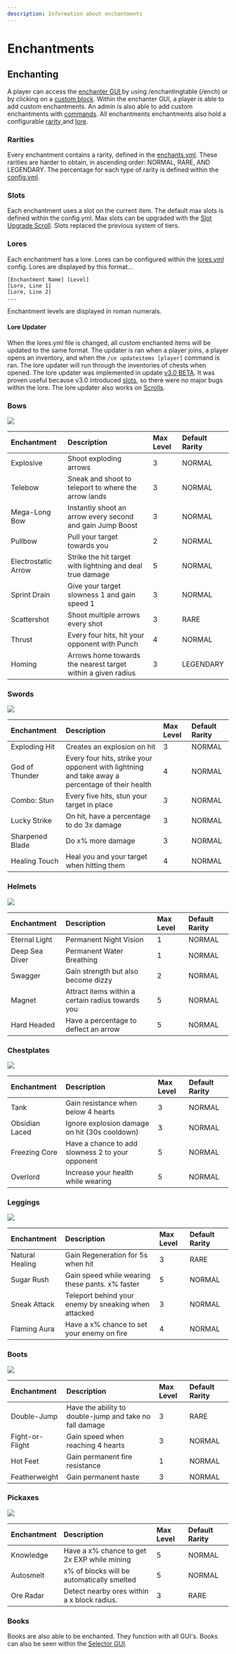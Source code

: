 ```yaml
---
description: Information about enchantments
---
```


# Enchantments

## Enchanting

A player can access the [enchanter ](guis.md#the-enchanter)[GUI ](guis.md)by using /enchantingtable \(/ench\) or by clicking on a [custom block](custom-blocks.md). Within the enchanter GUI, a player is able to add custom enchantments. An admin is also able to add custom enchantments with [commands](commands-and-permissions.md). All enchantments enchantments also hold a configurable [rarity ](enchants.md#rarities)and [lore](enchants.md#lores).

### Rarities

Every enchantment contains a rarity, defined in the [enchants.yml](configuration-files/enchants.yml.md). These rarities are harder to obtain, in ascending order: NORMAL, RARE, AND LEGENDARY. The percentage for each type of rarity is defined within the [config.yml](configuration-files/config.yml.md).

### Slots

Each enchantment uses a slot on the current item. The default max slots is defined within the config.yml. Max slots can be upgraded with the [Slot Upgrade Scroll](scrolls.md#slot-upgrade). Slots replaced the previous system of tiers.

### Lores

Each enchantment has a lore. Lores can be configured within the [lores.yml](configuration-files/untitled.md) config. Lores are displayed by this format...

```text
[Enchantment Name] [Level]
[Lore, Line 1]
[Lore, Line 2]
...
```

Enchantment levels are displayed in roman numerals.

#### Lore Updater

When the lores.yml file is changed, all custom enchanted items will be updated to the same format. The updater is ran when a player joins, a player opens an inventory, and when the `/ce updateitems [player]` command is ran. The lore updater will run through the inventories of chests when opened. The lore updater was implemented in update [v3.0 BETA](https://www.spigotmc.org/resources/%E2%9C%A8custom-enchants-plus-35-enchants-scrolls-actionbar-1-12-1-15%E2%9C%A8.72678/update?update=333093). It was proven useful because v3.0 introduced [slots](enchants.md#slots), so there were no major bugs within the lore. The lore updater also works on [Scrolls](scrolls.md).

### Bows

![](../../.gitbook/assets/image%20%2811%29.png)

| Enchantment | Description | Max Level | Default Rarity |
| :--- | :--- | :--- | :--- |
| Explosive | Shoot exploding arrows | 3 | NORMAL |
| Telebow | Sneak and shoot to teleport to where the arrow lands | 3 | NORMAL |
| Mega-Long Bow | Instantly shoot an arrow every second and gain Jump Boost | 3 | NORMAL |
| Pullbow | Pull your target towards you | 2 | NORMAL |
| Electrostatic Arrow | Strike the hit target with lightning and deal true damage | 5 | NORMAL |
| Sprint Drain | Give your target slowness 1 and gain speed 1 | 3 | NORMAL |
| Scattershot | Shoot multiple arrows every shot | 3 | RARE |
| Thrust | Every four hits, hit your opponent with Punch | 4 | NORMAL |
| Homing | Arrows home towards the nearest target within a given radius | 3 | LEGENDARY |

### Swords

![](../../.gitbook/assets/image%20%282%29.png)

| Enchantment | Description | Max Level | Default Rarity |
| :--- | :--- | :--- | :--- |
| Exploding Hit | Creates an explosion on hit | 3 | NORMAL |
| God of Thunder | Every four hits, strike your opponent with lightning and take away a percentage of their health | 4 | NORMAL |
| Combo: Stun | Every five hits, stun your target in place | 3 | NORMAL |
| Lucky Strike | On hit, have a percentage to do 3x damage | 3 | NORMAL |
| Sharpened Blade | Do x% more damage | 3 | NORMAL |
| Healing Touch | Heal you and your target when hitting them | 4 | NORMAL |

### Helmets

![](../../.gitbook/assets/image%20%283%29.png)

| Enchantment | Description | Max Level | Default Rarity |
| :--- | :--- | :--- | :--- |
| Eternal Light | Permanent Night Vision | 1 | NORMAL |
| Deep Sea Diver | Permanent Water Breathing | 1 | NORMAL |
| Swagger | Gain strength but also become dizzy | 2 | NORMAL |
| Magnet | Attract items within a certain radius towards you | 5 | NORMAL |
| Hard Headed | Have a percentage to deflect an arrow | 5 | NORMAL |

### Chestplates

![](../../.gitbook/assets/image%20%2814%29.png)

| Enchantment | Description | Max Level | Default Rarity |
| :--- | :--- | :--- | :--- |
| Tank | Gain resistance when below 4 hearts | 3 | NORMAL |
| Obsidian Laced | Ignore explosion damage on hit \(30s cooldown\) | 3 | NORMAL |
| Freezing Core | Have a chance to add slowness 2 to your opponent  | 5 | NORMAL |
| Overlord | Increase your health while wearing | 5 | NORMAL |

### Leggings

![](../../.gitbook/assets/image%20%288%29.png)

| Enchantment | Description | Max Level | Default Rarity |
| :--- | :--- | :--- | :--- |
| Natural Healing | Gain Regeneration for 5s when hit | 3 | RARE |
| Sugar Rush | Gain speed while wearing these pants. x% faster | 5 | NORMAL |
| Sneak Attack | Teleport behind your enemy by sneaking when attacked | 3 | NORMAL |
| Flaming Aura | Have a x% chance to set your enemy on fire | 4 | NORMAL |

### Boots

![](../../.gitbook/assets/image%20%289%29.png)

| Enchantment | Description | Max Level | Default Rarity |
| :--- | :--- | :--- | :--- |
| Double-Jump | Have the ability to double-jump and take no fall damage | 3 | RARE |
| Fight-or-Flight | Gain speed when reaching 4 hearts | 3 | NORMAL |
| Hot Feet | Gain permanent fire resistance | 1 | NORMAL |
| Featherweight | Gain permanent haste | 3 | NORMAL |

### Pickaxes

![](../../.gitbook/assets/image%20%2812%29.png)

| Enchantment | Description | Max Level | Default Rarity |
| :--- | :--- | :--- | :--- |
| Knowledge | Have a x% chance to get 2x EXP while mining | 5 | NORMAL |
| Autosmelt | x% of blocks will be automatically smelted  | 5 | NORMAL |
| Ore Radar | Detect nearby ores within a x block radius. | 3 | RARE |

### Books

Books are also able to be enchanted. They function with all GUI's. Books can also be seen within the [Selector GUI](guis.md#selector-gui).


